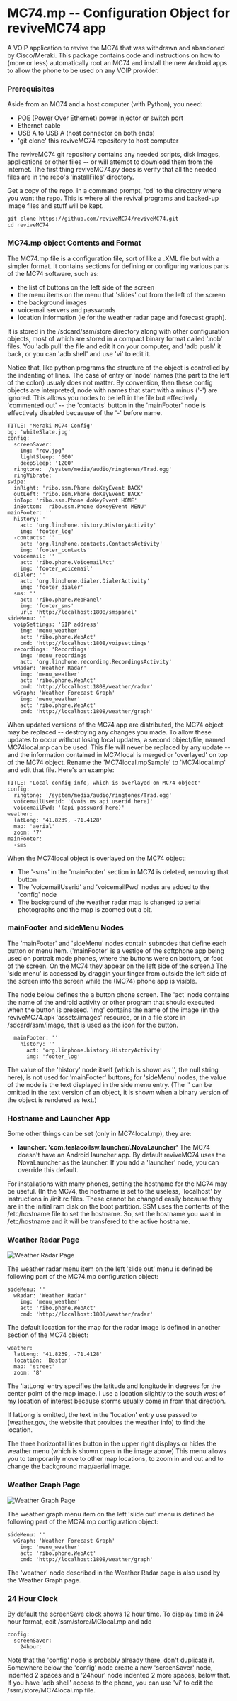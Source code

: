 # MC74.mp -- Configuration Object for reviveMC74 app

A VOIP application to revive the MC74 that was withdrawn and abandoned by Cisco/Meraki.
This package contains code and instructions on how to (more or less) automatically root
an MC74 and install the new Android apps to allow the phone to be used on any VOIP
provider.


### Prerequisites

Aside from an MC74 and a host computer (with Python), you need:

* POE (Power Over Ethernet) power injector or switch port
* Ethernet cable
* USB A to USB A (host connector on both ends)
* 'git clone' this reviveMC74 repository to host computer

The reviveMC74 git repository contains any needed scripts, disk images, applications
or other files -- or will attempt to download them from the internet.  The first thing
reviveMC74.py does is verify that all the needed files are in the repo's 'installFiles'
directory.

Get a copy of the repo. In a command prompt, 'cd' to the directory where you want the 
repo.  This is where all the revival programs and backed-up image files and stuff
will be kept.

    git clone https://github.com/reviveMC74/reviveMC74.git
    cd reviveMC74

### MC74.mp object Contents and Format
The MC74.mp file is a configuration file, sort of like a .XML file but with a simpler format.
It contains sections for defining or configuring various parts of the MC74 software, such as:
* the list of buttons on the left side of the screen
* the menu items on the menu that 'slides' out from the left of the screen
* the background images
* voicemail servers and passwords
* location information (ie for the weather radar page and forecast graph).

It is stored in the /sdcard/ssm/store directory along with other configuration objects, most of which are stored in a compact binary format called '.nob' files.  You 'adb pull' the file and edit it on your computer, and 'adb push' it back, or you can 'adb shell' and use 'vi' to edit it.

Notice that, like python programs the structure of the object is controlled by the indenting of
lines.  The case of entry or 'node' names (the part to the left of the colon) usualy does not matter.
By convention, then these config objects are interpreted, node with names that start with a minus
('-') are ignored.  This allows you nodes to be left in the file but effectively 'commented out'
 -- the 'contacts' button in the 'mainFooter' node is effectively disabled becaause of the '-' before 
name.


    TITLE: 'Meraki MC74 Config'
    bg: 'whiteSlate.jpg'
    config:
      screenSaver:
        img: "row.jpg"
        lightSleep: '600'
        deepSleep: '1200'
      ringtone: '/system/media/audio/ringtones/Trad.ogg'
      ringVibrate:
    swipe:
      inRight: 'ribo.ssm.Phone doKeyEvent BACK'
      outLeft: 'ribo.ssm.Phone doKeyEvent BACK'
      inTop: 'ribo.ssm.Phone doKeyEvent HOME' 
      inBottom: 'ribo.ssm.Phone doKeyEvent MENU' 
    mainFooter: ''
      history: ''
        act: 'org.linphone.history.HistoryActivity'
        img: 'footer_log'
      -contacts: ''
        act: 'org.linphone.contacts.ContactsActivity'
        img: 'footer_contacts'
      voicemail: ''
        act: 'ribo.phone.VoicemailAct'
        img: 'footer_voicemail'
      dialer: ''
        act: 'org.linphone.dialer.DialerActivity'
        img: 'footer_dialer'
      sms: ''
        act: 'ribo.phone.WebPanel'
        img: 'footer_sms'
        url: 'http://localhost:1808/smspanel'
    sideMenu: ''
      voipSettings: 'SIP address'
        img: 'menu_weather'
        act: 'ribo.phone.WebAct'
        cmd: 'http://localhost:1808/voipsettings'
      recordings: 'Recordings'
        img: 'menu_recordings'
        act: 'org.linphone.recording.RecordingsActivity'
      wRadar: 'Weather Radar'
        img: 'menu_weather'
        act: 'ribo.phone.WebAct'
        cmd: 'http://localhost:1808/weather/radar'
      wGraph: 'Weather Forecast Graph'
        img: 'menu_weather'
        act: 'ribo.phone.WebAct'
        cmd: 'http://localhost:1808/weather/graph'

When updated versions of the MC74 app are distributed, the MC74 object may be replaced -- destroying
any changes you made.  To allow these updates to occur without losing local updates, a second
object/file, named MC74local.mp can be used.  This file will never be replaced by any update -- and 
the information contained in MC74local is merged or 'overlayed' on top of the MC74 object.  Rename
the 'MC74local.mpSample' to 'MC74local.mp' and edit that file.  Here's an example:

    TITLE: 'Local config info, which is overlayed on MC74 object'
    config:
      ringtone: '/system/media/audio/ringtones/Trad.ogg'
      voicemailUserid: '(vois.ms api userid here)'
      voicemailPwd: '(api password here)'
    weather:
      latLong: '41.8239, -71.4128'
      map: 'aerial'
      zoom: '7'
    mainFooter:
      -sms

When the MC74local object is overlayed on the MC74 object:
* The '-sms' in the 'mainFooter' section in MC74 is deleted, removing that button 
* The 'voicemailUserid' and 'voicemailPwd' nodes are added to the 'config' node
* The background of the weather radar map is changed to aerial photographs and the map is 
zoomed out a bit.

### mainFooter and sideMenu Nodes

The 'mainFooter' and 'sideMenu' nodes contain subnodes that define each button or menu item.
('mainFooter' is a vestige of the softphone app being used on portrait mode phones, where the 
buttons were on bottom, or foot of the screen.  On the MC74 they appear on the left side of the
screen.)  The 'side menu' is accessed by draggin your finger from outside the left side of the
screen into the screen while the (MC74) phone app is visible.

The node below defines the a button phone screen.  The 'act' node contains the name of the 
android activity or other program that should executed when the button is pressed.  'img' contains
the name of the image (in the reviveMC74.apk 'assets/images' resource, or in a file store in
/sdcard/ssm/image, that is used as the icon for the button.

      mainFooter: ''
        history: ''
          act: 'org.linphone.history.HistoryActivity'
          img: 'footer_log'

The value of the 'history' node itself (which is shown as '', the null string here), is not used
for 'mainFooter' buttons; for 'sideMenu' nodes, the value of the node is the text displayed in 
the side menu entry.  (The '' can be omitted in the text version of an object, it is shown when 
a binary version of the object is rendered as text.)


### Hostname and Launcher App

Some other things can be set (only in MC74local.mp), they are:
- **launcher: 'com.teslacoilsw.launcher/.NovaLauncher'**  The MC74 doesn't have an Android launcher app.  By default reviveMC74 uses the
NovaLauncher as the launcher.  If you add a 'launcher' node, you can override this default.

For installations with many phones, setting the hostname for the MC74 may be useful.  (In the MC74, the hostname is set to the useless,
'localhost' by instructions in /init.rc files.  These cannot be changed easily because they are in the initial ram disk on the boot partition.
SSM uses the contents of the /etc/hostname file to set the hostname.  So, set the hostname you want in /etc/hostname and it will be transfered 
to the active hostname.


### Weather Radar Page

![Weather Radar Page](weatherRadar.png)

The weather radar menu item on the left 'slide out' menu is defined be following part of the
MC74.mp configuration object:

    sideMenu: ''
      wRadar: 'Weather Radar'
        img: 'menu_weather'
        act: 'ribo.phone.WebAct'
        cmd: 'http://localhost:1808/weather/radar'

The default location for the map for the radar image is defined in another section of the MC74 object:

    weather:
      latLong: '41.8239, -71.4128'
      location: 'Boston'
      map: 'street'
      zoom: '8'

The 'latLong' entry specifies the latitude and longitude in degrees for the center point of the 
map image.  I use a location slightly to the south west of my location of interest because 
storms usually come in from that direction.

If latLong is omitted, the text in the 'location' entry use passed to (weather.gov, the website
that provides the weather info) to find the location.

The three horizontal lines button in the upper right displays or hides the weather menu (which is
shown open in the image above)  This menu allows you to temporarily move to other map locations,
to zoom in and out and to change the background map/aerial image.


### Weather Graph Page

![Weather Graph Page](weatherGraph.png)

The weather graph menu item on the left 'slide out' menu is defined be following part of the
MC74.mp configuration object:

    sideMenu: ''
      wGraph: 'Weather Forecast Graph'
        img: 'menu_weather'
        act: 'ribo.phone.WebAct'
        cmd: 'http://localhost:1808/weather/graph'

The 'weather' node described in the Weather Radar page is also used by the Weather Graph page.

### 24 Hour Clock

By default the screenSave clock shows 12 hour time.  To display time in 24 hour format, edit /ssm/store/MClocal.mp and add

    config:
      screenSaver:
        24hour:
        
 Note that the 'config' node is probably already there, don't duplicate it.  Somewhere below the 'config' node create a
 new 'screenSaver' node, indented 2 spaces and a '24hour' node indented 2 more spaces, below that.  If you have
 'adb shell' access to the phone, you can use 'vi' to edit the /ssm/store/MC74local.mp file.




